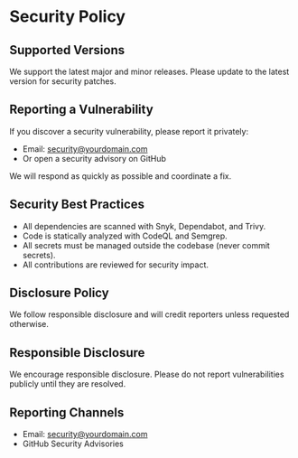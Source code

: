 # Security Policy

## Supported Versions
We support the latest major and minor releases. Please update to the latest version for security patches.

## Reporting a Vulnerability
If you discover a security vulnerability, please report it privately:
- Email: security@yourdomain.com
- Or open a security advisory on GitHub

We will respond as quickly as possible and coordinate a fix.

## Security Best Practices
- All dependencies are scanned with Snyk, Dependabot, and Trivy.
- Code is statically analyzed with CodeQL and Semgrep.
- All secrets must be managed outside the codebase (never commit secrets).
- All contributions are reviewed for security impact.

## Disclosure Policy
We follow responsible disclosure and will credit reporters unless requested otherwise.

## Responsible Disclosure
We encourage responsible disclosure. Please do not report vulnerabilities publicly until they are resolved.

## Reporting Channels
- Email: security@yourdomain.com
- GitHub Security Advisories 